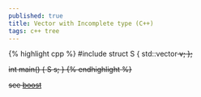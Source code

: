 ```yaml
---
published: true
title: Vector with Incomplete type (C++)
tags: c++ tree
---
```

{% highlight cpp %}
#include <vector>
struct S {
    std::vector<S> v;
};

int main() { S s; }
{% endhighlight %}

see [boost](https://www.boost.org/doc/libs/1_54_0/doc/html/container/containers_of_incomplete_types.html)
